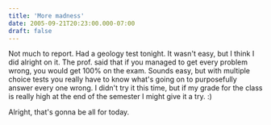 ```yaml
---
title: 'More madness'
date: 2005-09-21T20:23:00.000-07:00
draft: false
---
```


Not much to report. Had a geology test tonight. It wasn't easy, but I think I did alright on it. The prof. said that if you managed to get every problem wrong, you would get 100% on the exam. Sounds easy, but with multiple choice tests you really have to know what's going on to purposefully answer every one wrong. I didn't try it this time, but if my grade for the class is really high at the end of the semester I might give it a try. :)

Alright, that's gonna be all for today.
